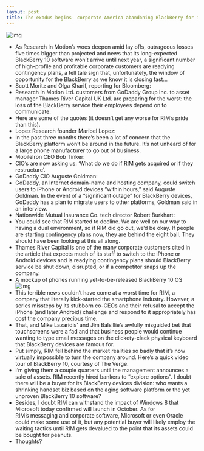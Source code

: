 ```yaml
---
layout: post
title: The exodus begins- corporate America abandoning BlackBerry for iOS and Android
---
```

![img](http://media.idownloadblog.com/wp-content/uploads/2011/11/blackberrylogo-e1322686986989.jpg)
* As Research In Motion’s woes deepen amid lay offs, outrageous losses five times bigger than projected and news that its long-expected BlackBerry 10 software won’t arrive until next year, a significant number of high-profile and profitable corporate customers are readying contingency plans, a tell tale sign that, unfortunately, the window of opportunity for the BlackBerry as we know it is closing fast…
* Scott Moritz and Olga Kharif, reporting for Bloomberg:
* Research In Motion Ltd. customers from GoDaddy Group Inc. to asset manager Thames River Capital UK Ltd. are preparing for the worst: the loss of the BlackBerry service their employees depend on to communicate.
* Here are some of the quotes (it doesn’t get any worse for RIM’s pride than this).
* Lopez Research founder Maribel Lopez:
* In the past three months there’s been a lot of concern that the BlackBerry platform won’t be around in the future. It’s not unheard of for a large phone manufacturer to go out of business.
* MobileIron CEO Bob Tinker:
* CIO’s are now asking us: ‘What do we do if RIM gets acquired or if they restructure’.
* GoDaddy CIO Auguste Goldman:
* GoDaddy, an Internet domain-name and hosting company, could switch users to iPhone or Android devices “within hours,” said Auguste Goldman. In the event of a “significant outage” for BlackBerry devices, GoDaddy has a plan to migrate users to other platforms, Goldman said in an interview.
* Nationwide Mutual Insurance Co. tech director Robert Burkhart:
* You could see that RIM started to decline. We are well on our way to having a dual environment, so if RIM did go out, we’d be okay. If people are starting contingency plans now, they are behind the eight ball. They should have been looking at this all along.
* Thames River Capital is one of the many corporate customers cited in the article that expects much of its staff to switch to the iPhone or Android devices and is readying contingency plans should BlackBerry service be shut down, disrupted, or if a competitor snaps up the company.
* A mockup of phones running yet-to-be-released BlackBerry 10 OS
![img](http://media.idownloadblog.com/wp-content/uploads/2012/05/RIM-BlackBerry-10-phones-mockup.jpg)
* This terrible news couldn’t have come at a worst time for RIM, a company that literally kick-started the smartphone industry. However, a series missteps by its stubborn co-CEOs and their refusal to accept the iPhone (and later Android) challenge and respond to it appropriately has cost the company precious time.
* That, and Mike Lazaridis’ and Jim Balsillie’s awfully misguided bet that touchscreens were a fad and that business people would continue wanting to type email messages on the clickety-clack physical keyboard that BlackBerry devices are famous for.
* Put simply, RIM fell behind the market realities so badly that it’s now virtually impossible to turn the company around. Here’s a quick video tour of BlackBerry 10, courtesy of The Verge.
* I’m giving them a couple quarters until the management announces a sale of assets. RIM recently hired bankers to “explore options”. I doubt there will be a buyer for its BlackBerry devices division: who wants a shrinking handset biz based on the aging software platform or the yet unproven BlackBerry 10 software?
* Besides, I doubt RIM can withstand the impact of Windows 8 that Microsoft today confirmed will launch in October. As for RIM’s messaging and corporate software, Microsoft or even Oracle could make some use of it, but any potential buyer will likely employ the waiting tactics until RIM gets devalued to the point that its assets could be bought for peanuts.
* Thoughts?

